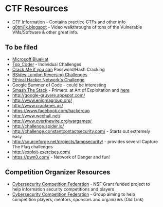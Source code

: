 # CTF Resources


* [CTF Information](http://capture.thefl.ag/) - Contains practice CTFs and other info
* [g0tmi1k.blogspot](http://g0tmi1k.blogspot.com/) - Video walkthroughs of tons of the Vulnerable VMs/Software & other great info.

## To be filed

* [Microsoft BlueHat](http://www.microsoft.com/security/bluehatprize/)
* [Top_Coder]() - Individual Challenges
* [Crack Me if you can]() Password/Hash Cracking
* [BSides London Reversing Challenges](http://www.securitybsides.org.uk/challenges2012.html)
* [Ethical Hacker Network's Challenge](http://www.ethicalhacker.net/content/category/2/12/2/)
* [Google Summer of Code](https://www.owasp.org/index.php/GSoC2012_Ideas#ModSecurity_Core_Rule_Set) - could be interesting
* [Smash The Stack](http://smashthestack.org) - Primers: at Art of Exploitation and [here](http://insecure.org/stf/smashstack.html)
* http://google-gruyere.appspot.com/
* http://www.enigmagroup.org/
* http://www.crackmes.us/
* https://www.facebook.com/hackercup
* http://www.wechall.net/
* http://www.overthewire.org/wargames/
* http://challenge.spider.io/
* http://challenge.constantcontactsecurity.com/ - Starts out extremely easy
* http://sourceforge.net/projects/lampsecurity/ - provides several Capture The Flag challenges
* http://exploit-exercises.com/
* https://pwn0.com/ - Network of Danger and fun!

## Competition Organizer Resources

* [Cybersecurity Competition Federation](http://cyberfed.org/) - NSF Grant funded project to help information security competitions and players
* [Cybersecurity Competition Federation](http://cyberfederation.pbworks.com/w/page/68211038/Federation%20Knowledgebase%20HomePage) - Group aiming to help competition players, mentors, sponsors and organizers (Old Link)
